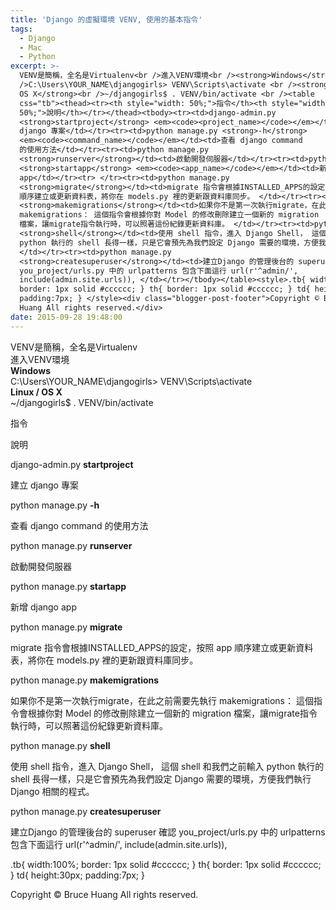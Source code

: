 ```yaml
---
title: 'Django 的虛擬環境 VENV, 使用的基本指令'
tags:
  - Django
  - Mac
  - Python
excerpt: >-
  VENV是簡稱，全名是Virtualenv<br />進入VENV環境<br /><strong>Windows</strong><br
  />C:\Users\YOUR_NAME\djangogirls> VENV\Scripts\activate <br /><strong>Linux /
  OS X</strong><br />~/djangogirls$ . VENV/bin/activate <br /><table
  css="tb"><thead><tr><th style="width: 50%;">指令</th><th style="width:
  50%;">說明</th></tr></thead><tbody><tr><td>django-admin.py
  <strong>startproject</strong> <em><code><project_name></code></em></td><td>建立
  django 專案</td></tr><tr><td>python manage.py <strong>-h</strong>
  <em><code><command_name></code></em></td><td>查看 django command
  的使用方法</td></tr><tr><td>python manage.py
  <strong>runserver</strong></td><td>啟動開發伺服器</td></tr><tr><td>python manage.py
  <strong>startapp</strong> <em><code><app_name></code></em></td><td>新增 django
  app</td></tr><tr> </tr><tr><td>python manage.py
  <strong>migrate</strong></td><td>migrate 指令會根據INSTALLED_APPS的設定，按照 app
  順序建立或更新資料表，將你在 models.py 裡的更新跟資料庫同步。 </td></tr><tr><td>python manage.py
  <strong>makemigrations</strong></td><td>如果你不是第一次執行migrate，在此之前需要先執行
  makemigrations： 這個指令會根據你對 Model 的修改刪除建立一個新的 migration
  檔案，讓migrate指令執行時，可以照著這份紀錄更新資料庫。 </td></tr><tr><td>python manage.py
  <strong>shell</strong></td><td>使用 shell 指令，進入 Django Shell， 這個 shell 和我們之前輸入
  python 執行的 shell 長得一樣，只是它會預先為我們設定 Django 需要的環境，方便我們執行 Django 相關的程式。
  </td></tr><tr><td>python manage.py
  <strong>createsuperuser</strong></td><td>建立Django 的管理後台的 superuser 確認
  you_project/urls.py 中的 urlpatterns 包含下面這行 url(r'^admin/',
  include(admin.site.urls)), </td></tr></tbody></table><style>.tb{ width:100%;
  border: 1px solid #cccccc; } th{ border: 1px solid #cccccc; } td{ height:30px;
  padding:7px; } </style><div class="blogger-post-footer">Copyright © Bruce
  Huang All rights reserved.</div>
date: 2015-09-28 19:48:00
---
```


VENV是簡稱，全名是Virtualenv  
進入VENV環境  
**Windows**  
C:\\Users\\YOUR\_NAME\\djangogirls> VENV\\Scripts\\activate  
**Linux / OS X**  
~/djangogirls$ . VENV/bin/activate  

指令

說明

django-admin.py **startproject**

建立 django 專案

python manage.py **\-h**

查看 django command 的使用方法

python manage.py **runserver**

啟動開發伺服器

python manage.py **startapp**

新增 django app

python manage.py **migrate**

migrate 指令會根據INSTALLED\_APPS的設定，按照 app 順序建立或更新資料表，將你在 models.py 裡的更新跟資料庫同步。

python manage.py **makemigrations**

如果你不是第一次執行migrate，在此之前需要先執行 makemigrations： 這個指令會根據你對 Model 的修改刪除建立一個新的 migration 檔案，讓migrate指令執行時，可以照著這份紀錄更新資料庫。

python manage.py **shell**

使用 shell 指令，進入 Django Shell， 這個 shell 和我們之前輸入 python 執行的 shell 長得一樣，只是它會預先為我們設定 Django 需要的環境，方便我們執行 Django 相關的程式。

python manage.py **createsuperuser**

建立Django 的管理後台的 superuser 確認 you\_project/urls.py 中的 urlpatterns 包含下面這行 url(r'^admin/', include(admin.site.urls)),

.tb{ width:100%; border: 1px solid #cccccc; } th{ border: 1px solid #cccccc; } td{ height:30px; padding:7px; }

Copyright © Bruce Huang All rights reserved.
<!-- more -->

